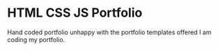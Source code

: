 # HTML CSS JS Portfolio
 Hand coded portfolio
unhappy with the portfolio templates offered I am coding my portfolio.